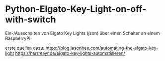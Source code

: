 # Python-Elgato-Key-Light-on-off-with-switch
Ein-/Ausschalten von Elgato Key Lights (json) über einen Schalter an einem RaspberryPi 


erste quellen dazu:
https://blog.jasonhee.com/automating-the-elgato-key-light
https://herrmayr.de/elgato-key-lights-automatisieren/

